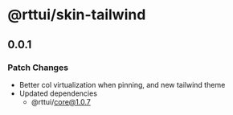 # @rttui/skin-tailwind

## 0.0.1

### Patch Changes

- Better col virtualization when pinning, and new tailwind theme
- Updated dependencies
  - @rttui/core@1.0.7
